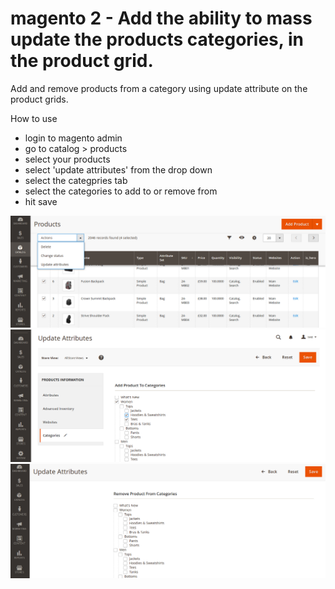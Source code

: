 # magento 2 - Add the ability to mass update the products categories, in the product grid.
Add and remove products from a category using  update attribute on the product grids.

How to use
- login to magento admin
- go to catalog > products 
- select your products 
- select 'update attributes' from the drop down
- select the categpries tab
- select the categories to add to or remove from
- hit save

![](screenshot1.png)
![](screenshot2.png)
![](screenshot3.png)
